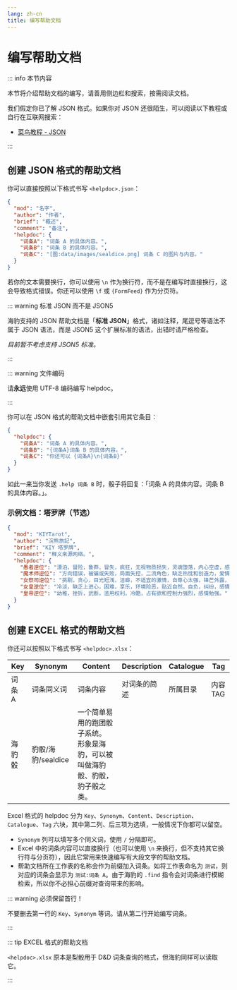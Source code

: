 ```yaml
---
lang: zh-cn
title: 编写帮助文档
---
```


# 编写帮助文档

::: info 本节内容

本节将介绍帮助文档的编写，请善用侧边栏和搜索，按需阅读文档。

我们假定你已了解 JSON 格式。如果你对 JSON 还很陌生，可以阅读以下教程或自行在互联网搜索：

- [菜鸟教程 - JSON](https://www.runoob.com/json/json-tutorial.html)

:::

## 创建 JSON 格式的帮助文档

你可以直接按照以下格式书写 `<helpdoc>.json`：

```json
{
  "mod": "名字",
  "author": "作者",
  "brief": "概述",
  "comment": "备注",
  "helpdoc": {
    "词条A": "词条 A 的具体内容。",
    "词条B": "词条 B 的具体内容。",
    "词条C": "[图:data/images/sealdice.png] 词条 C 的图片与内容。"
  }
}
```

若你的文本需要换行，你可以使用 `\n` 作为换行符，而不是在编写时直接换行，这会导致格式错误。你还可以使用 `\f` 或 `{FormFeed}` 作为分页符。

::: warning 标准 JSON 而不是 JSON5

海豹支持的 JSON 帮助文档是「**标准 JSON**」格式，诸如注释，尾逗号等语法不属于 JSON 语法，而是 JSON5 这个扩展标准的语法，出错时请严格检查。

*目前暂不考虑支持 JSON5 标准。*

:::

::: warning 文件编码

请**永远**使用 UTF-8 编码编写 helpdoc。

:::

你可以在 JSON 格式的帮助文档中嵌套引用其它条目：

```json
{
  "helpdoc": {
    "词条A": "词条 A 的具体内容。",
    "词条B": "{词条A}词条 B 的具体内容。",
    "词条C": "你还可以 {词条A}\n{词条B}"
  }
}
```

如此一来当你发送 `.help 词条 B` 时，骰子将回复：「词条 A 的具体内容。词条 B 的具体内容。」。

### 示例文档：塔罗牌（节选）

```json
{
  "mod": "KIYTarot",
  "author": "浣熊旅記",
  "brief": "KIY 塔罗牌",
  "comment": "释义来源网络。",
  "helpdoc": {
    "愚者逆位": "漂泊，冒险，鲁莽，冒失，疯狂，无视物质损失，灵魂堕落，内心空虚，感情轻浮。",
    "魔术师逆位": "方向错误，被骗或失败，局面失控，二流角色，缺乏热忱和创造力，爱情难有进展。",
    "女祭司逆位": "挑剔，贪心，目光短浅，洁癖，不适宜的激情，自尊心太强，锋芒外露，单相思。",
    "女皇逆位": "冷淡，缺乏上进心，困难，享乐，环境险恶，贴近自然，自负，纠纷，感情挫折。",
    "皇帝逆位": "幼稚，挫折，武断，滥用权利，冷酷，占有欲和控制力强烈，感情勉强。"
  }
}
```

## 创建 EXCEL 格式的帮助文档

你还可以按照以下格式书写 `<helpdoc>.xlsx`：

| Key  | Synonym        | Content                                     | Description | Catalogue | Tag    |
|------|----------------|---------------------------------------------|-------------|-----------|--------|
| 词条 A | 词条同义词          | 词条内容                                        | 对词条的简述      | 所属目录      | 内容 TAG |
| 海豹骰  | 豹骰/海豹/sealdice | 一个简单易用的跑团骰子系统。<br/>形象是海豹，可以被叫做海豹骰、豹骰，豹子骰之类。 |             |           |        |

Excel 格式的 helpdoc 分为 `Key`、`Synonym`、`Content`、`Description`、`Catalogue`、`Tag` 六块，其中第二列、后三项为选填，一般情况下你都可以留空。
- `Synonym` 列可以填写多个同义词，使用 `/` 分隔即可。
- Excel 中的词条内容可以直接换行（也可以使用 `\n` 来换行，但不支持其它换行符与分页符），因此它常用来快速编写有大段文字的帮助文档。
- 帮助文档所在工作表的名称会作为前缀加入词条。如将工作表命名为 `测试`，则对应的词条会显示为 `测试:词条 A`。由于海豹的 `.find` 指令会对词条进行模糊检索，所以你不必担心前缀对查询带来的影响。

::: warning 必须保留首行！

不要删去第一行的 `Key`、`Synonym` 等词。请从第二行开始编写词条。

:::

::: tip EXCEL 格式的帮助文档

`<helpdoc>.xlsx` 原本是梨骰用于 D&D 词条查询的格式，但海豹同样可以读取它。

:::